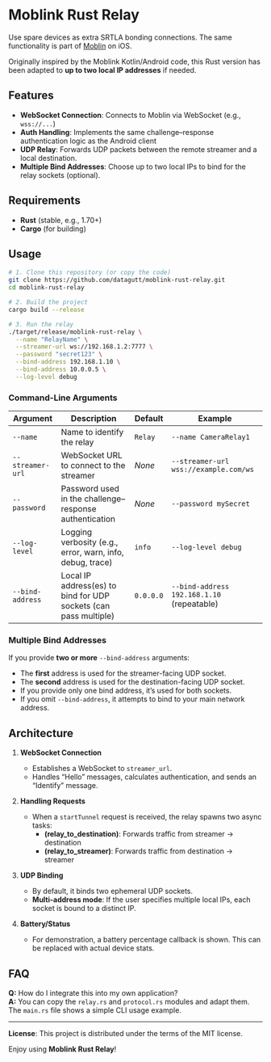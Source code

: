 # Moblink Rust Relay

Use spare devices as extra SRTLA bonding connections. The same functionality is part of [Moblin](https://github.com/eerimoq/moblin) on iOS.

Originally inspired by the Moblink Kotlin/Android code, this Rust version has been adapted to **up to two local IP addresses** if needed.

## Features

- **WebSocket Connection**: Connects to Moblin via WebSocket (e.g., `wss://...`)  
- **Auth Handling**: Implements the same challenge–response authentication logic as the Android client  
- **UDP Relay**: Forwards UDP packets between the remote streamer and a local destination.  
- **Multiple Bind Addresses**: Choose up to two local IPs to bind for the relay sockets (optional).  

## Requirements

- **Rust** (stable, e.g., 1.70+)
- **Cargo** (for building)

## Usage

```bash
# 1. Clone this repository (or copy the code)
git clone https://github.com/datagutt/moblink-rust-relay.git
cd moblink-rust-relay

# 2. Build the project
cargo build --release

# 3. Run the relay
./target/release/moblink-rust-relay \
  --name "RelayName" \
  --streamer-url ws://192.168.1.2:7777 \
  --password "secret123" \
  --bind-address 192.168.1.10 \
  --bind-address 10.0.0.5 \
  --log-level debug
```

### Command-Line Arguments

| Argument         | Description                                                                  | Default       | Example                                     |
|------------------|------------------------------------------------------------------------------|---------------|---------------------------------------------|
| `--name`         | Name to identify the relay                                                    | `Relay`       | `--name CameraRelay1`                       |
| `--streamer-url` | WebSocket URL to connect to the streamer                                      | _None_        | `--streamer-url wss://example.com/ws`       |
| `--password`     | Password used in the challenge–response authentication                        | _None_        | `--password mySecret`                       |
| `--log-level`    | Logging verbosity (e.g., error, warn, info, debug, trace)                    | `info`        | `--log-level debug`                         |
| `--bind-address` | Local IP address(es) to bind for UDP sockets (can pass multiple)              | `0.0.0.0`     | `--bind-address 192.168.1.10` (repeatable)  |

### Multiple Bind Addresses

If you provide **two or more** `--bind-address` arguments:

- The **first** address is used for the streamer-facing UDP socket.  
- The **second** address is used for the destination-facing UDP socket.  
- If you provide only one bind address, it’s used for both sockets.  
- If you omit `--bind-address`, it attempts to bind to your main network address.

## Architecture

1. **WebSocket Connection**  
   - Establishes a WebSocket to `streamer_url`.  
   - Handles “Hello” messages, calculates authentication, and sends an “Identify” message.

2. **Handling Requests**  
   - When a `startTunnel` request is received, the relay spawns two async tasks:  
     - **(relay_to_destination)**: Forwards traffic from streamer → destination  
     - **(relay_to_streamer)**: Forwards traffic from destination → streamer  

3. **UDP Binding**  
   - By default, it binds two ephemeral UDP sockets.  
   - **Multi-address mode**: If the user specifies multiple local IPs, each socket is bound to a distinct IP.

4. **Battery/Status**  
   - For demonstration, a battery percentage callback is shown. This can be replaced with actual device stats.

## FAQ

**Q:** How do I integrate this into my own application?  
**A:** You can copy the `relay.rs` and `protocol.rs` modules and adapt them. The `main.rs` file shows a simple CLI usage example.

---

**License**: This project is distributed under the terms of the MIT license.

Enjoy using **Moblink Rust Relay**!
